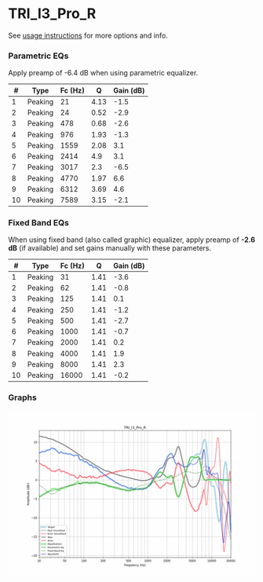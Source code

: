 # TRI_I3_Pro_R
See [usage instructions](https://github.com/jaakkopasanen/AutoEq#usage) for more options and info.

### Parametric EQs
Apply preamp of -6.4 dB when using parametric equalizer.

|   # | Type    |   Fc (Hz) |    Q |   Gain (dB) |
|-----|---------|-----------|------|-------------|
|   1 | Peaking |        21 | 4.13 |        -1.5 |
|   2 | Peaking |        24 | 0.52 |        -2.9 |
|   3 | Peaking |       478 | 0.68 |        -2.6 |
|   4 | Peaking |       976 | 1.93 |        -1.3 |
|   5 | Peaking |      1559 | 2.08 |         3.1 |
|   6 | Peaking |      2414 | 4.9  |         3.1 |
|   7 | Peaking |      3017 | 2.3  |        -6.5 |
|   8 | Peaking |      4770 | 1.97 |         6.6 |
|   9 | Peaking |      6312 | 3.69 |         4.6 |
|  10 | Peaking |      7589 | 3.15 |        -2.1 |

### Fixed Band EQs
When using fixed band (also called graphic) equalizer, apply preamp of **-2.6 dB** (if available) and set gains manually with these parameters.

|   # | Type    |   Fc (Hz) |    Q |   Gain (dB) |
|-----|---------|-----------|------|-------------|
|   1 | Peaking |        31 | 1.41 |        -3.6 |
|   2 | Peaking |        62 | 1.41 |        -0.8 |
|   3 | Peaking |       125 | 1.41 |         0.1 |
|   4 | Peaking |       250 | 1.41 |        -1.2 |
|   5 | Peaking |       500 | 1.41 |        -2.7 |
|   6 | Peaking |      1000 | 1.41 |        -0.7 |
|   7 | Peaking |      2000 | 1.41 |         0.2 |
|   8 | Peaking |      4000 | 1.41 |         1.9 |
|   9 | Peaking |      8000 | 1.41 |         2.3 |
|  10 | Peaking |     16000 | 1.41 |        -0.2 |

### Graphs
![](./TRI_I3_Pro_R.png)
